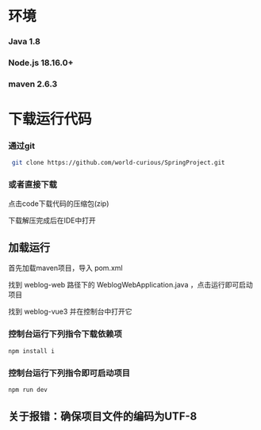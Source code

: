 # 环境
### Java 1.8

### Node.js 18.16.0+

### maven 2.6.3

# 下载运行代码

### 通过git
```sh
 git clone https://github.com/world-curious/SpringProject.git
```
### 或者直接下载
 点击code下载代码的压缩包(zip)

 下载解压完成后在IDE中打开

## 加载运行
首先加载maven项目，导入 pom.xml

找到 weblog-web 路径下的 WeblogWebApplication.java ，点击运行即可启动项目

找到 weblog-vue3 并在控制台中打开它

### 控制台运行下列指令下载依赖项
```sh
npm install i
```

### 控制台运行下列指令即可启动项目
```sh
npm run dev
```
## 关于报错：确保项目文件的编码为UTF-8
